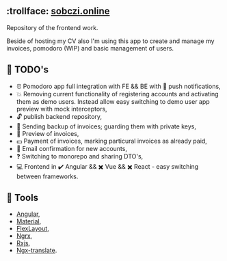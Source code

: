 ## :trollface: [sobczi.online](https://sobczi.online)
Repository of the frontend work.

Beside of hosting my CV also I'm using this app to create and manage my invoices, pomodoro (WIP) and basic management of users.

## :hammer: TODO's
- :alarm_clock: Pomodoro app full integration with FE && BE with :bell: push notifications,
- :boom: Removing current functionality of registering accounts and activating them as demo users. Instead allow easy switching to demo user app preview with mock interceptors,
- :unlock: publish backend repository,
- :email: Sending backup of invoices; guarding them with private keys,
- :notebook: Preview of invoices,
- :dollar: Payment of invoices, marking particural invoices as already paid,
- :email: Email confirmation for new accounts,
- :question: Switching to monorepo and sharing DTO's,
- :computer: Frontend in :heavy_check_mark: Angular && :heavy_multiplication_x: Vue && :heavy_multiplication_x: React - easy switching between frameworks.

## :penguin: Tools
- [Angular](https://github.com/angular),
- [Material](https://github.com/angular/components),
- [FlexLayout](https://github.com/angular/flex-layout),
- [Ngrx](https://github.com/ngrx),
- [Rxjs](https://github.com/ReactiveX/rxjs),
- [Ngx-translate](https://github.com/ngx-translate/core).
